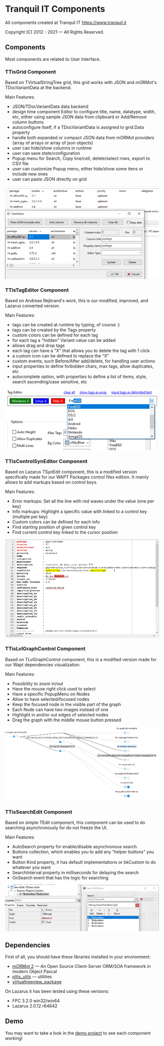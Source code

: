 # Tranquil IT Components

All components created at Tranquil IT https://www.tranquil.it

Copyright (C) 2012 - 2021 — All Rights Reserved.

## Components

Most components are related to User Interface.

### TTisGrid Component

Based on TVirtualStringTree grid, this grid works with JSON and mORMot's TDocVariantData at the backend.

Main Features:

- JSON/TDocVariantData data backend
- design time component Editor to configure title, name, datatype, width, etc, either using sample JSON data from clipboard or Add/Remove column buttons
- autoconfigure itself, if a TDocVariantData is assigned to grid.Data property
- handle both expanded or compact JSON data from mORMot providers (array of arrays or array of json objects)
- user can hide/show columns in runtime
- user can save state/configuration
- Popup menu for Search, Copy line/cell, delete/select rows, export to CSV file
- user can customize Popup menu, either hide/show some itens or include new ones
- user can paste JSON directly on grid

<img src="./images/tisgrid.png">

### TTisTagEditor Component

Based on Andreas Rejbrand's work, this is our modified, improved, and Lazarus converted version.

Main Features:

- tags can be created at runtime by typing, of course :)
- tags can be created by the Tags property
- custom colors can be defined for each tag
- for each tag a "hidden" Variant value can be added
- allows drag and drop tags
- each tag can have a "X" that allows you to delete the tag with 1 click
- a custom icon can be defined to replace the "X"
- custom events, such Before/After add/delete, for handling user actions
- input properties to define forbidden chars, max tags, allow duplicates, etc
- autocomplete option, with properties to define a list of items, style, search ascending/case sensitive, etc

<img src="./images/tistageditor.png">

### TTisControlSynEditor Component

Based on Lazarus TSynEdit component, this is a modified version specifically made for our WAPT Packages control files edition.
It mainly allows to add markups based on control keys.

Main Features:

- Error markups: Set all the line with red waves under the value (one per key)
- Info markups: Highlight a specific value with linked to a control key (multiple per key)
- Custom colors can be defined for each info
- Find starting position of given control key
- Find current control key linked to the cursor position

<img src="./images/tiscontrolsyneditor.png">

### TTisLvlGraphControl Component

Based on TLvlGraphControl component, this is a modified version made for our Wapt dependencies visualization.

Main Features:

- Possibility to zoom in/out
- Have the mouse right click used to select
- Have a specific PopupMenu on Nodes
- Allow to have selected/focused nodes
- Keep the focused node in the visible part of the graph
- Each Node can have two images instead of one
- Highlight in and/or out edges of selected nodes
- Drag the graph with the middle mouse button pressed

<img src="./images/tislvlgraphcontrol.png">

### TTisSearchEdit Component

Based on simple TEdit component, this component can be used to do searching asynchronously for do not freeze the UI.

Main Features:

- AutoSearch property for enable/disable asynchronous search
- Buttons collection, which enables you to add any "helper buttons" you want
- Button Kind property, it has default implementations or bkCustom to do whatever you want
- SearchInterval property in milliseconds for delaying the search
- OnSearch event that has the logic for searching

<img src="./images/tissearchedit.png">

## Dependencies

First of all, you should have these libraries installed in your environment:
- [mORMot 2](https://github.com/synopse/mORMot2) — An Open Source Client-Server ORM/SOA framework in modern Object Pascal
- [pltis_utils](https://github.com/tranquilit/pltis_utils) — utilities 
- [virtualtreeview_package](https://gitlab.com/freepascal.org/lazarus/lazarus/-/tree/main/components/virtualtreeview)

On Lazarus it has been tested using these versions:

- FPC 3.2.0 win32/win64
- Lazarus 2.0.12 r64642

## Demo

You may want to take a look in the [demo project](./demo) to see each component working!

